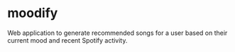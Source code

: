 # moodify
Web application to generate recommended songs for a user based on their current mood and recent Spotify activity.
